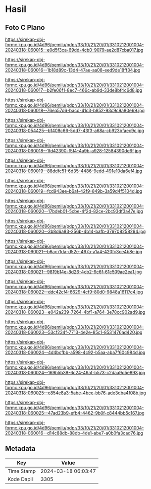 # Hasil

## Foto C Plano

https://sirekap-obj-formc.kpu.go.id/4d96/pemilu/pdpr/33/10/21/20/01/3310212001004-20240318-060015--e0d5f3ca-69dd-4cb0-9079-ae2d87cba017.jpg

https://sirekap-obj-formc.kpu.go.id/4d96/pemilu/pdpr/33/10/21/20/01/3310212001004-20240318-060016--1b18d89c-13d4-47ae-aa08-eed9de18ff34.jpg

https://sirekap-obj-formc.kpu.go.id/4d96/pemilu/pdpr/33/10/21/20/01/3310212001004-20240318-060017--b2fe06f1-8ec7-466c-ab9d-33de8bf4c6d8.jpg

https://sirekap-obj-formc.kpu.go.id/4d96/pemilu/pdpr/33/10/21/20/01/3310212001004-20240318-060018--76ea57d6-bacd-41c3-b852-93c9c9a80e69.jpg

https://sirekap-obj-formc.kpu.go.id/4d96/pemilu/pdpr/33/10/21/20/01/3310212001004-20240318-054425--b1408c66-5dd7-43f3-a68a-cb923bfaec9c.jpg

https://sirekap-obj-formc.kpu.go.id/4d96/pemilu/pdpr/33/10/21/20/01/3310212001004-20240318-060018--1fd42390-f5f4-4a9b-a928-12584390de6f.jpg

https://sirekap-obj-formc.kpu.go.id/4d96/pemilu/pdpr/33/10/21/20/01/3310212001004-20240318-060019--88ddfc51-6d35-4486-9edd-491e10da6ef4.jpg

https://sirekap-obj-formc.kpu.go.id/4d96/pemilu/pdpr/33/10/21/20/01/3310212001004-20240318-060019--fcd943ee-b6af-42f9-849b-3a59d4f5104d.jpg

https://sirekap-obj-formc.kpu.go.id/4d96/pemilu/pdpr/33/10/21/20/01/3310212001004-20240318-060020--17bdeb01-5cbe-4f2d-82ce-2bc93df3a47e.jpg

https://sirekap-obj-formc.kpu.go.id/4d96/pemilu/pdpr/33/10/21/20/01/3310212001004-20240318-060020--3b8d6a83-256b-4b14-bafb-379708258294.jpg

https://sirekap-obj-formc.kpu.go.id/4d96/pemilu/pdpr/33/10/21/20/01/3310212001004-20240318-060021--b6ac7fda-d52e-467a-a1a4-420fc3ce4b8e.jpg

https://sirekap-obj-formc.kpu.go.id/4d96/pemilu/pdpr/33/10/21/20/01/3310212001004-20240318-060021--9819b14e-8d26-4cb2-9c6f-61c509ae2ea1.jpg

https://sirekap-obj-formc.kpu.go.id/4d96/pemilu/pdpr/33/10/21/20/01/3310212001004-20240318-060022--ddc42cf4-6629-4cf9-80d0-9848a16117c4.jpg

https://sirekap-obj-formc.kpu.go.id/4d96/pemilu/pdpr/33/10/21/20/01/3310212001004-20240318-060023--e042a239-7264-4bf1-a764-3e78cc902ad9.jpg

https://sirekap-obj-formc.kpu.go.id/4d96/pemilu/pdpr/33/10/21/20/01/3310212001004-20240318-060023--53cf234f-7713-4e2e-85c1-8531476ad420.jpg

https://sirekap-obj-formc.kpu.go.id/4d96/pemilu/pdpr/33/10/21/20/01/3310212001004-20240318-060024--4d4bcfbb-a598-4c92-b5aa-aba7f60c984d.jpg

https://sirekap-obj-formc.kpu.go.id/4d96/pemilu/pdpr/33/10/21/20/01/3310212001004-20240318-060024--169b5b38-6c24-49af-b573-c2daa9d5e893.jpg

https://sirekap-obj-formc.kpu.go.id/4d96/pemilu/pdpr/33/10/21/20/01/3310212001004-20240318-060025--c854e8a3-5abe-4bce-bb76-ade3dba4f08b.jpg

https://sirekap-obj-formc.kpu.go.id/4d96/pemilu/pdpr/33/10/21/20/01/3310212001004-20240318-060025--47ad23b9-efb4-4462-9b0f-c8444bb5c167.jpg

https://sirekap-obj-formc.kpu.go.id/4d96/pemilu/pdpr/33/10/21/20/01/3310212001004-20240318-060016--d14c88db-88db-4de1-abe7-a0b0fa3cad76.jpg


## Metadata

| Key        | Value               |
| ---------- | ------------------- |
| Time Stamp | 2024-03-18 06:03:47 |
| Kode Dapil | 3305                |



